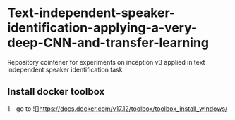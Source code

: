 # Text-independent-speaker-identification-applying-a-very-deep-CNN-and-transfer-learning
Repository cointener for experiments on inception v3 applied in text independent speaker identification task


## Install docker toolbox

1.- go to ![]https://docs.docker.com/v17.12/toolbox/toolbox_install_windows/
